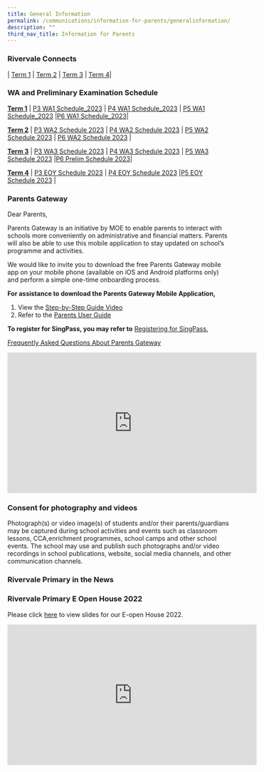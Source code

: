 ```yaml
---
title: General Information
permalink: /communications/information-for-parents/generalinformation/
description: ""
third_nav_title: Information for Parents
---
```

### Rivervale Connects
| [Term 1](/files/Communications/Rivervale%20Connects/2023%20T1%20Rivervale%20Connects.pdf)  | [Term 2](/files/Communications/Rivervale%20Connects/2023%20t2%20rivervale%20connects.pdf) | [Term 3](/files/Communications/Rivervale%20Connects/rivervale%20connects_t3%202023.pdf) |  [Term 4](/files/Communications/Rivervale%20Connects/2023%20t4%20rivervale%20connects.pdf)| 
### WA and Preliminary Examination Schedule
**<u>Term 1</u>**
| [P3 WA1 Schedule\_2023](/files/Communications/Rivervale%20Connects/P3%20WA1%20Schedule_2023.pdf)     | [P4 WA1 Schedule\_2023](/files/Communications/Rivervale%20Connects/P4%20WA1%20Schedule_2023.pdf)     | [P5 WA1 Schedule\_2023](/files/Communications/Rivervale%20Connects/P5%20WA1%20Schedule_2023.pdf)     |[P6 WA1 Schedule\_2023](/files/Communications/Rivervale%20Connects/P6%20WA1%20Schedule_2023.pdf)|

**<u>Term 2</u>** 
|  [P3 WA2 Schedule 2023](/files/Communications/Rivervale%20Connects/p3%20wa2%20schedule_2023.pdf) 
| [P4 WA2 Schedule 2023](/files/Communications/Rivervale%20Connects/p4%20wa2%20schedule_2023.pdf)    | [P5 WA2 Schedule 2023](/files/Communications/Rivervale%20Connects/p5%20wa2%20schedule_2023.pdf)
     | [P6 WA2 Schedule 2023](/files/Communications/Rivervale%20Connects/p6%20wa2%20schedule_2023.pdf)     |

**<u>Term 3</u>** 
| [P3 WA3 Schedule 2023](/files/Communications/Rivervale%20Connects/p3%20wa3%20schedule_2023.pdf)     | [P4 WA3 Schedule 2023](/files/Communications/Rivervale%20Connects/p4%20wa3%20schedule_2023.pdf)     | [P5 WA3 Schedule 2023](/files/Communications/Rivervale%20Connects/p5%20wa3%20schedule_2023.pdf)     |[P6 Prelim Schedule 2023](/files/Communications/Rivervale%20Connects/p6%20prelim%20schedule_2023.pdf)|

**<u>Term 4</u>** 
| [P3 EOY Schedule 2023](/files/Communications/Rivervale%20Connects/2023_p3_end-of-year%20assessment_schedule.pdf)     | [P4 EOY Schedule 2023](/files/Communications/Rivervale%20Connects/2023_p4_end-of-year%20assessment_schedule.pdf)     |[P5 EOY Schedule 2023](/files/Communications/Rivervale%20Connects/2023_p5_end-of-year%20assessment_schedule.pdf)     |
### Parents Gateway 
Dear Parents,

  

Parents Gateway is an initiative by MOE to enable parents to interact with schools more conveniently on administrative&nbsp;and financial matters.&nbsp;Parents will also be able to use this mobile application to stay updated on school’s programme&nbsp;and activities.

  

We would like to invite you to download the free Parents Gateway mobile app on your mobile phone (available on iOS and Android platforms only) and perform a simple one-time onboarding process.

**For assistance to download the Parents Gateway Mobile Application,**
1. View the [Step-by-Step Guide Video ](https://www.youtube.com/watch?v=tW9jwyuovOo)
2. Refer to the [Parents User Guide]()

**To register for SingPass, you may&nbsp;refer to** [Registering for SingPass.](/files/Communications/Parents%20Gateway/Registering%20for%20SingPass.pdf)

[Frequently Asked Questions About Parents Gateway](/files/Communications/Parents%20Gateway/Frequently%20Asked%20Questions.pdf)

<iframe width="560" height="315" src="https://www.youtube.com/embed/tW9jwyuovOo" title="YouTube video player" frameborder="0" allow="accelerometer; autoplay; clipboard-write; encrypted-media; gyroscope; picture-in-picture" allowfullscreen=""></iframe>


### Consent for photography and videos 
Photograph(s) or video image(s) of students and/or their parents/guardians may be&nbsp;captured during school activities and events such as classroom lessons, CCA,enrichment programmes, school camps and other school events. The school may use&nbsp;and publish such photographs and/or video recordings in school publications, website,&nbsp;social media channels, and other communication channels.

### Rivervale Primary in the News

### Rivervale Primary E Open House 2022 
Please click&nbsp;[here](/files/Communications/Open%20House_For%20SchoolWebsite.pdf)&nbsp;to view slides for our E-open House 2022.

<iframe width="560" height="315" src="https://www.youtube.com/embed/Azb8sezx72Y" title="YouTube video player" frameborder="0" allow="accelerometer; autoplay; clipboard-write; encrypted-media; gyroscope; picture-in-picture; web-share" allowfullscreen=""></iframe>